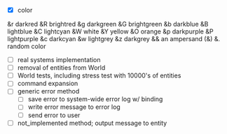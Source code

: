 * [X] color

&r darkred   &R brightred  &g darkgreen  &G brightgreen
&b darkblue  &B lightblue  &C lightcyan  &W white
&Y yellow    &O orange     &p darkpurple &P lightpurple
&c darkcyan  &w lightgrey  &z darkgrey   && an ampersand (&)
&. random color

* [ ] real systems implementation
* [ ] removal of entities from World
* [ ] World tests, including stress test with 10000's of entities
* [ ] command expansion
* [ ] generic error method
    * [ ] save error to system-wide error log w/ binding
    * [ ] write error message to error log
    * [ ] send error to user
* [ ] not_implemented method; output message to entity
